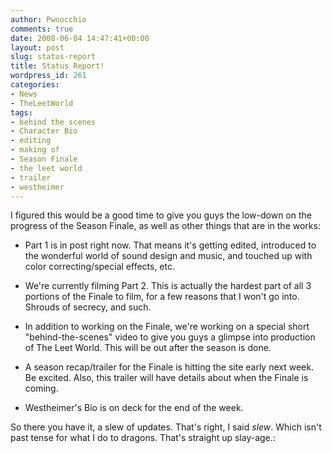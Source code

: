 ```yaml
---
author: Pwnocchio
comments: true
date: 2008-06-04 14:47:41+00:00
layout: post
slug: status-report
title: Status Report!
wordpress_id: 261
categories:
- News
- TheLeetWorld
tags:
- behind the scenes
- Character Bio
- editing
- making of
- Season Finale
- the leet world
- trailer
- westheimer
---
```


I figured this would be a good time to give you guys the low-down on the progress of the Season Finale, as well as other things that are in the works:



	
  * Part 1 is in post right now. That means it's getting edited, introduced to the wonderful world of sound design and music, and touched up with color correcting/special effects, etc.

	
  * We're currently filming Part 2. This is actually the hardest part of all 3 portions of the Finale to film, for a few reasons that I won't go into. Shrouds of secrecy, and such.

	
  * In addition to working on the Finale, we're working on a special short "behind-the-scenes" video to give you guys a glimpse into production of The Leet World. This will be out after the season is done.

	
  * A season recap/trailer for the Finale is hitting the site early next week. Be excited. Also, this trailer will have details about when the Finale is coming.

	
  * Westheimer's Bio is on deck for the end of the week.


So there you have it, a slew of updates. That's right, I said _slew_. Which isn't past tense for what I do to dragons. That's straight up slay-age.:
